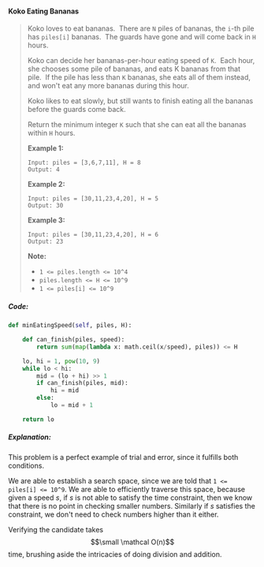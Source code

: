 

#### Koko Eating Bananas

> Koko loves to eat bananas.  There are `N` piles of bananas, the `i`-th pile has `piles[i]` bananas.  The guards have gone and will come back in `H` hours.
>
> Koko can decide her bananas-per-hour eating speed of `K`.  Each hour, she chooses some pile of bananas, and eats K bananas from that pile.  If the pile has less than `K` bananas, she eats all of them instead, and won't eat any more bananas during this hour.
>
> Koko likes to eat slowly, but still wants to finish eating all the bananas before the guards come back.
>
> Return the minimum integer `K` such that she can eat all the bananas within `H` hours.
>
> **Example 1:**
>
> ```
> Input: piles = [3,6,7,11], H = 8
> Output: 4
> ```
>
> **Example 2:**
>
> ```
> Input: piles = [30,11,23,4,20], H = 5
> Output: 30
> ```
>
> **Example 3:**
>
> ```
> Input: piles = [30,11,23,4,20], H = 6
> Output: 23
> ```
>
> **Note:**
>
> * `1 <= piles.length <= 10^4`
> * `piles.length <= H <= 10^9`
> * `1 <= piles[i] <= 10^9`

##### Code:

```py
def minEatingSpeed(self, piles, H):

    def can_finish(piles, speed):
        return sum(map(lambda x: math.ceil(x/speed), piles)) <= H

    lo, hi = 1, pow(10, 9)
    while lo < hi:
        mid = (lo + hi) >> 1
        if can_finish(piles, mid):
            hi = mid
        else:
            lo = mid + 1

    return lo
```

##### Explanation:

This problem is a perfect example of trial and error, since it fulfills both conditions.

We are able to establish a search space, since we are told that `1 <= piles[i] <= 10^9`. We are able to efficiently traverse this space, because given a speed _s_, if _s_ is not able to satisfy the time constraint, then we know that there is no point in checking smaller numbers. Similarly if _s_ satisfies the constraint, we don't need to check numbers higher than it either. 

Verifying the candidate takes $$\small \mathcal O(n)$$ time, brushing aside the intricacies of doing division and addition. 



